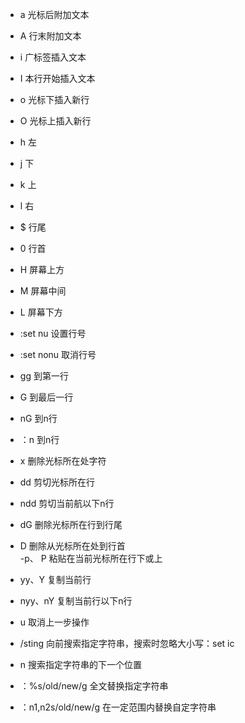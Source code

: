 
- a 光标后附加文本
- A 行末附加文本
- i 广标签插入文本
- I 本行开始插入文本
- o 光标下插入新行
- O 光标上插入新行

- h 左
- j 下
- k 上
- l 右
- $ 行尾
- 0 行首

- H 屏幕上方
- M 屏幕中间
- L 屏幕下方

- :set nu 设置行号
- :set nonu 取消行号
- gg 到第一行
- G 到最后一行
- nG 到n行
- ：n 到n行

- x 删除光标所在处字符
- dd 剪切光标所在行
- ndd 剪切当前航以下n行
- dG 删除光标所在行到行尾
- D 删除从光标所在处到行首  
-p、 P 粘贴在当前光标所在行下或上
- yy、Y 复制当前行
- nyy、nY 复制当前行以下n行

- u 取消上一步操作

- /sting 向前搜索指定字符串，搜索时忽略大小写：set ic
- n 搜索指定字符串的下一个位置
- ：%s/old/new/g 全文替换指定字符串
- ：n1,n2s/old/new/g 在一定范围内替换自定字符串

